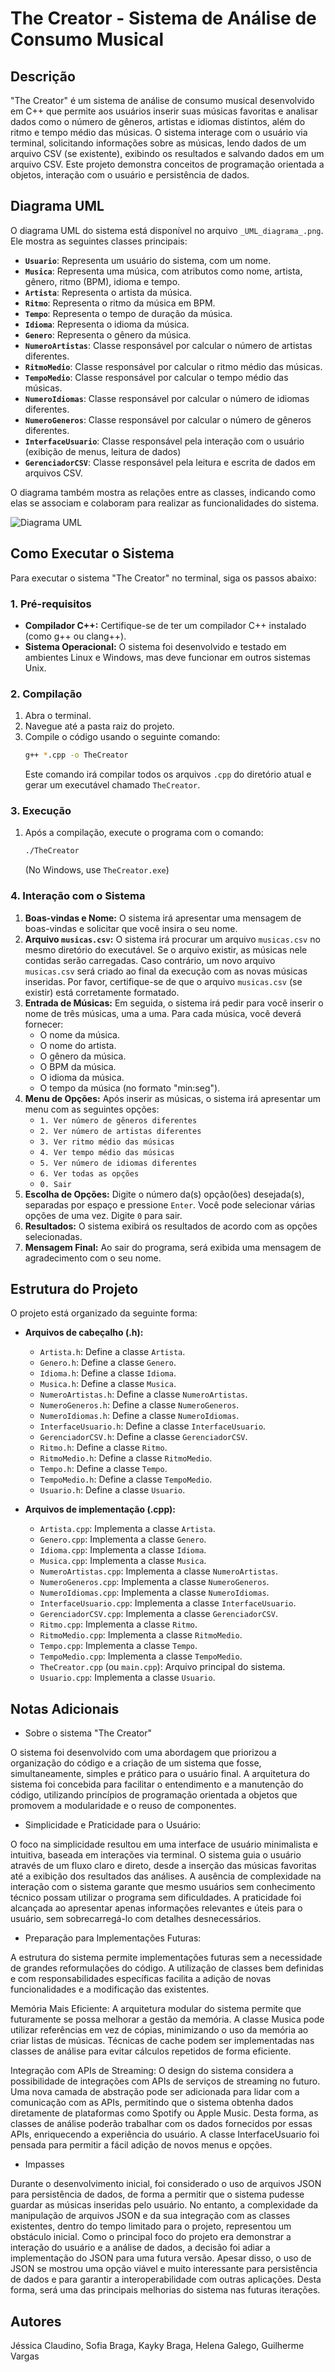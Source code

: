 # The Creator - Sistema de Análise de Consumo Musical

## Descrição

"The Creator" é um sistema de análise de consumo musical desenvolvido em C++ que permite aos usuários inserir suas músicas favoritas e analisar dados como o número de gêneros, artistas e idiomas distintos, além do ritmo e tempo médio das músicas. O sistema interage com o usuário via terminal, solicitando informações sobre as músicas, lendo dados de um arquivo CSV (se existente), exibindo os resultados e salvando dados em um arquivo CSV. Este projeto demonstra conceitos de programação orientada a objetos, interação com o usuário e persistência de dados.

## Diagrama UML

O diagrama UML do sistema está disponível no arquivo `_UML_diagrama_.png`. Ele mostra as seguintes classes principais:

*   **`Usuario`**: Representa um usuário do sistema, com um nome.
*   **`Musica`**: Representa uma música, com atributos como nome, artista, gênero, ritmo (BPM), idioma e tempo.
*   **`Artista`**: Representa o artista da música.
*   **`Ritmo`**: Representa o ritmo da música em BPM.
*    **`Tempo`**: Representa o tempo de duração da música.
*   **`Idioma`**: Representa o idioma da música.
*   **`Genero`**: Representa o gênero da música.
*   **`NumeroArtistas`**: Classe responsável por calcular o número de artistas diferentes.
*   **`RitmoMedio`**: Classe responsável por calcular o ritmo médio das músicas.
*   **`TempoMedio`**: Classe responsável por calcular o tempo médio das músicas.
*   **`NumeroIdiomas`**: Classe responsável por calcular o número de idiomas diferentes.
*   **`NumeroGeneros`**: Classe responsável por calcular o número de gêneros diferentes.
*   **`InterfaceUsuario`**: Classe responsável pela interação com o usuário (exibição de menus, leitura de dados)
*  **`GerenciadorCSV`**: Classe responsável pela leitura e escrita de dados em arquivos CSV.

O diagrama também mostra as relações entre as classes, indicando como elas se associam e colaboram para realizar as funcionalidades do sistema.

![Diagrama UML](_UML_diagrama_.png)

## Como Executar o Sistema

Para executar o sistema "The Creator" no terminal, siga os passos abaixo:

### 1. Pré-requisitos

*   **Compilador C++:** Certifique-se de ter um compilador C++ instalado (como g++ ou clang++).
*   **Sistema Operacional:** O sistema foi desenvolvido e testado em ambientes Linux e Windows, mas deve funcionar em outros sistemas Unix.

### 2. Compilação

1.  Abra o terminal.
2.  Navegue até a pasta raiz do projeto.
3.  Compile o código usando o seguinte comando:
    ```bash
    g++ *.cpp -o TheCreator
    ```
    Este comando irá compilar todos os arquivos `.cpp` do diretório atual e gerar um executável chamado `TheCreator`.

### 3. Execução

1.  Após a compilação, execute o programa com o comando:
    ```bash
    ./TheCreator
    ```
    (No Windows, use `TheCreator.exe`)

### 4. Interação com o Sistema

1.  **Boas-vindas e Nome:** O sistema irá apresentar uma mensagem de boas-vindas e solicitar que você insira o seu nome.
2.  **Arquivo `musicas.csv`:** O sistema irá procurar um arquivo `musicas.csv` no mesmo diretório do executável. Se o arquivo existir, as músicas nele contidas serão carregadas. Caso contrário, um novo arquivo `musicas.csv` será criado ao final da execução com as novas músicas inseridas. Por favor, certifique-se de que o arquivo `musicas.csv` (se existir) está corretamente formatado.
3.  **Entrada de Músicas:** Em seguida, o sistema irá pedir para você inserir o nome de três músicas, uma a uma. Para cada música, você deverá fornecer:
    *   O nome da música.
    *   O nome do artista.
    *   O gênero da música.
    *   O BPM da música.
    *   O idioma da música.
    *   O tempo da música (no formato "min:seg").
4.  **Menu de Opções:** Após inserir as músicas, o sistema irá apresentar um menu com as seguintes opções:
    *   `1. Ver número de gêneros diferentes`
    *   `2. Ver número de artistas diferentes`
    *   `3. Ver ritmo médio das músicas`
    *   `4. Ver tempo médio das músicas`
    *   `5. Ver número de idiomas diferentes`
    *   `6. Ver todas as opções`
    *   `0. Sair`
5.  **Escolha de Opções:** Digite o número da(s) opção(ões) desejada(s), separadas por espaço e pressione `Enter`. Você pode selecionar várias opções de uma vez. Digite `0` para sair.
6.  **Resultados:** O sistema exibirá os resultados de acordo com as opções selecionadas.
7.  **Mensagem Final:** Ao sair do programa, será exibida uma mensagem de agradecimento com o seu nome.

## Estrutura do Projeto

O projeto está organizado da seguinte forma:

*   **Arquivos de cabeçalho (.h):**
    *   `Artista.h`: Define a classe `Artista`.
    *   `Genero.h`: Define a classe `Genero`.
    *   `Idioma.h`: Define a classe `Idioma`.
    *   `Musica.h`: Define a classe `Musica`.
    *   `NumeroArtistas.h`: Define a classe `NumeroArtistas`.
    *   `NumeroGeneros.h`: Define a classe `NumeroGeneros`.
    *   `NumeroIdiomas.h`: Define a classe `NumeroIdiomas`.
    *   `InterfaceUsuario.h`: Define a classe `InterfaceUsuario`.
     *  `GerenciadorCSV.h`: Define a classe `GerenciadorCSV`.
    *   `Ritmo.h`: Define a classe `Ritmo`.
    *   `RitmoMedio.h`: Define a classe `RitmoMedio`.
    *   `Tempo.h`: Define a classe `Tempo`.
    *   `TempoMedio.h`: Define a classe `TempoMedio`.
    *   `Usuario.h`: Define a classe `Usuario`.

*   **Arquivos de implementação (.cpp):**
    *    `Artista.cpp`: Implementa a classe `Artista`.
    *   `Genero.cpp`: Implementa a classe `Genero`.
    *   `Idioma.cpp`: Implementa a classe `Idioma`.
    *   `Musica.cpp`: Implementa a classe `Musica`.
    *   `NumeroArtistas.cpp`: Implementa a classe `NumeroArtistas`.
    *   `NumeroGeneros.cpp`: Implementa a classe `NumeroGeneros`.
    *    `NumeroIdiomas.cpp`: Implementa a classe `NumeroIdiomas`.
    *   `InterfaceUsuario.cpp`: Implementa a classe `InterfaceUsuario`.
    * `GerenciadorCSV.cpp`: Implementa a classe `GerenciadorCSV`.
    *   `Ritmo.cpp`: Implementa a classe `Ritmo`.
    *   `RitmoMedio.cpp`: Implementa a classe `RitmoMedio`.
    *   `Tempo.cpp`: Implementa a classe `Tempo`.
    *   `TempoMedio.cpp`: Implementa a classe `TempoMedio`.
    *   `TheCreator.cpp` (ou `main.cpp`): Arquivo principal do sistema.
    *   `Usuario.cpp`: Implementa a classe `Usuario`.

## Notas Adicionais

  * Sobre o sistema "The Creator"

O sistema  foi desenvolvido com uma abordagem que priorizou a organização do código e a criação de um sistema que fosse, simultaneamente, simples e prático para o usuário final. A arquitetura do sistema foi concebida para facilitar o entendimento e a manutenção do código, utilizando princípios de programação orientada a objetos que promovem a modularidade e o reuso de componentes.

 * Simplicidade e Praticidade para o Usuário:

O foco na simplicidade resultou em uma interface de usuário minimalista e intuitiva, baseada em interações via terminal. O sistema guia o usuário através de um fluxo claro e direto, desde a inserção das músicas favoritas até a exibição dos resultados das análises. A ausência de complexidade na interação com o sistema garante que mesmo usuários sem conhecimento técnico possam utilizar o programa sem dificuldades. A praticidade foi alcançada ao apresentar apenas informações relevantes e úteis para o usuário, sem sobrecarregá-lo com detalhes desnecessários.

* Preparação para Implementações Futuras:

A estrutura do sistema permite implementações futuras sem a necessidade de grandes reformulações do código. A utilização de classes bem definidas e com responsabilidades específicas facilita a adição de novas funcionalidades e a modificação das existentes.

Memória Mais Eficiente: A arquitetura modular do sistema permite que futuramente se possa melhorar a gestão da memória. A classe Musica pode utilizar referências em vez de cópias, minimizando o uso da memória ao criar listas de músicas. Técnicas de cache podem ser implementadas nas classes de análise para evitar cálculos repetidos de forma eficiente.

Integração com APIs de Streaming: O design do sistema considera a possibilidade de integrações com APIs de serviços de streaming no futuro. Uma nova camada de abstração pode ser adicionada para lidar com a comunicação com as APIs, permitindo que o sistema obtenha dados diretamente de plataformas como Spotify ou Apple Music. Desta forma, as classes de análise poderão trabalhar com os dados fornecidos por essas APIs, enriquecendo a experiência do usuário. A classe InterfaceUsuario foi pensada para permitir a fácil adição de novos menus e opções.

* Impasses
  
Durante o desenvolvimento inicial, foi considerado o uso de arquivos JSON para persistência de dados, de forma a permitir que o sistema pudesse guardar as músicas inseridas pelo usuário. No entanto, a complexidade da manipulação de arquivos JSON e da sua integração com as classes existentes, dentro do tempo limitado para o projeto, representou um obstáculo inicial. Como o principal foco do projeto era demonstrar a interação do usuário e a análise de dados, a decisão foi adiar a implementação do JSON para uma futura versão. Apesar disso, o uso de JSON se mostrou uma opção viável e muito interessante para persistência de dados e para garantir a interoperabilidade com outras aplicações. Desta forma, será uma das principais melhorias do sistema nas futuras iterações.
## Autores

Jéssica Claudino, Sofia Braga, Kayky Braga, Helena Galego, Guilherme Vargas
